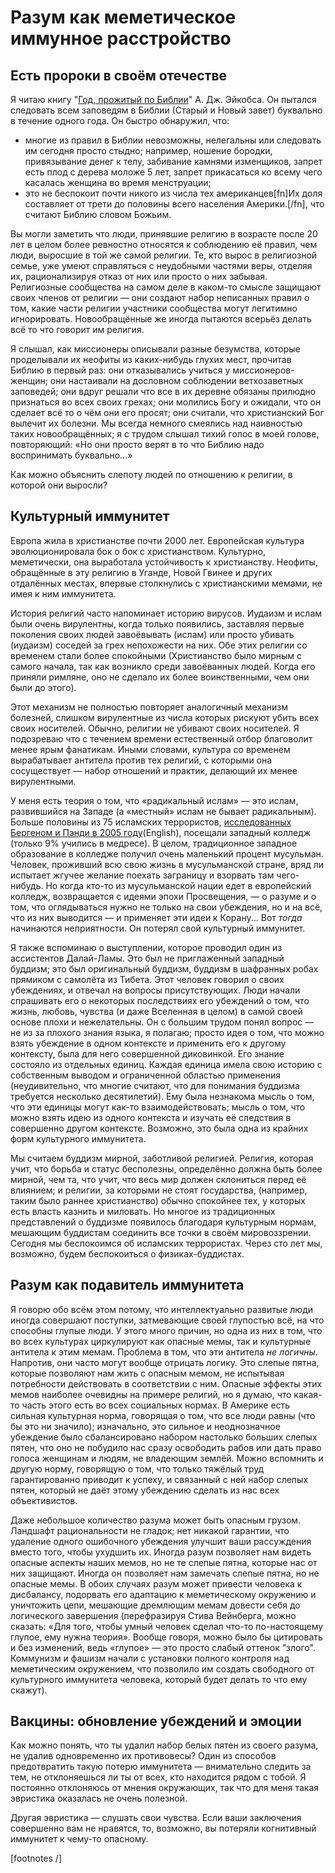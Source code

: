 # Разум как меметическое иммунное расстройство
## Есть пророки в своём отечестве 

Я читаю книгу "[Год, прожитый по Библии][1]" А. Дж. Эйкобса. Он пытался следовать всем заповедям в Библии (Старый и Новый завет) буквально в течение одного года. Он быстро обнаружил, что: 

*   многие из правил в Библии невозможны, нелегальны или следовать им сегодня просто стыдно; например, ношение бородки, привязывание денег к телу, забивание камнями изменщиков, запрет есть плод с дерева моложе 5 лет, запрет прикасаться ко всему чего касалась женщина во время менструации;
*   это не беспокоит почти никого из числа тех американцев[fn]Их доля составляет от трети до половины всего населения Америки.[/fn], что считают Библию словом Божьим.

Вы могли заметить что люди, принявшие религию в возрасте после 20 лет в целом более ревностно относятся к соблюдению её правил, чем люди, выросшие в той же самой религии. Те, кто вырос в религиозной семье, уже умеют справляться с неудобными частями веры, отделяя их, рационализируя отказ от них или просто о них забывая. Религиозные сообщества на самом деле в каком-то смысле защищают своих членов от религии — они создают набор неписанных правил о том, какие части религии участники сообщества могут легитимно игнорировать. Новообращённые же иногда пытаются всерьёз делать всё то что говорит им религия. 

Я слышал, как миссионеры описывали разные безумства, которые проделывали их неофиты из каких-нибудь глухих мест, прочитав Библию в первый раз: они отказывались учиться у миссионеров-женщин; они настаивали на дословном соблюдении ветхозаветных заповедей; они вдруг решали что все в их деревне обязаны прилюдно признаться во всех своих грехах; они молились Богу и ожидали, что он сделает всё то о чём они его просят; они считали, что христианский Бог вылечит их болезни. Мы всегда немного смеялись над наивностью таких новообращённых; я с трудом слышал тихий голос в моей голове, повторяющий: «Но они просто верят в то что Библию надо воспринимать буквально...» 

Как можно объяснить слепоту людей по отношению к религии, в которой они выросли? 

## Культурный иммунитет 

Европа жила в христианстве почти 2000 лет. Европейская культура эволюционировала бок о бок с христианством. Культурно, меметически, она выработала устойчивость к христианству. Неофиты, обращённые в эту религию в Уганде, Новой Гвинее и других отдалённых местах, впервые столкнулись с христианскими мемами, не имея к ним иммунитета. 

История религий часто напоминает историю вирусов. Иудаизм и ислам были очень вирулентны, когда только появились, заставляя первые поколения своих людей завоёвывать (ислам) или просто убивать (иудаизм) соседей за грех непохожести на них. Обе этих религии со временем стали более спокойными (Христианство было мирным с самого начала, так как возникло среди завоёванных людей. Когда его приняли римляне, оно не сделало их более воинственными, чем они были до этого). 

Этот механизм не полностью повторяет аналогичный механизм болезней, слишком вирулентные из числа которых рискуют убить всех своих носителей. Обычно, религии не убивают своих носителей. Я подозреваю что с течением времени естественный отбор благоволит менее ярым фанатикам. Иными словами, культура со временем вырабатывает антитела против тех религий, с которыми она сосуществует — набор отношений и практик, делающий их менее вирулентными. 

У меня есть теория о том, что «радикальный ислам» — это ислам, развившийся на Западе (а «местный» ислам не бывает радикальным). Больше половины из 75 исламских террористов, [исследованных Бергеном и Пэнди в 2005 году][4](English), посещали западный колледж (только 9% учились в медресе). В целом, традиционное западное образование в колледже получил очень маленький процент мусульман. Человек, проживший всю свою жизнь в мусульманской стране, вряд ли испытает жгучее желание поехать заграницу и взорвать там чего-нибудь. Но когда кто-то из мусульманской нации едет в европейский колледж, возвращается с идеями эпохи Просвещения, — о разуме и о том, что оглядываться нужно не только на свои убеждения, но и на всё, что из них выводится — и применяет эти идеи к Корану... Вот *тогда* начинаются неприятности. Он потерял свой культурный иммунитет. 

Я также вспоминаю о выступлении, которое проводил один из ассистентов Далай-Ламы. Это был не приглаженный западный буддизм; это был оригинальный буддизм, буддизм в шафранных робах прямиком с самолёта из Тибета. Этот человек говорил о своих убеждениях, и отвечал на вопросы присутствующих. Люди начали спрашивать его о некоторых последствиях его убеждений о том, что жизнь, любовь, чувства (и даже Вселенная в целом) в самой своей основе плохи и нежелательны. Он с большим трудом понял вопрос — не из за плохого знания языка, я полагаю; просто идея о том, что можно взять убеждение в одном контексте и применить его к другому контексту, была для него совершенной диковинкой. Его знание состояло из отдельных единиц. Каждая единица имела свою историю с собственным выводом и ограниченной областью применения (неудивительно, что многие считают, что для понимания буддизма требуется несколько десятилетий). Ему была незнакома мысль о том, что эти единицы могут как-то взаимодействовать; мысль о том, что можно взять идею из одного контекста и изучать её следствия в совершенно другом контексте. Возможно, это была одна из крайних форм культурного иммунитета. 

Мы считаем буддизм мирной, заботливой религией. Религия, которая учит, что борьба и статус бесполезны, определённо должна быть более мирной, чем та, что учит, что весь мир должен склониться перед её влиянием; и религии, за которыми не стоят государства, (например, таким было раннее христианство) обычно спокойнее тех, у которых есть власть казнить и миловать. Но многое из традиционных представлений о буддизме появилось благодаря культурным нормам, мешающим буддистам соединить все точки в своём мировоззрении. Сегодня мы беспокоимся об исламских террористах. Через сто лет мы, возможно, будем беспокоиться о физиках-буддистах. 

## Разум как подавитель иммунитета 

Я говорю обо всём этом потому, что интеллектуально развитые люди иногда совершают поступки, затмевающие своей глупостью всё, на что способны глупые люди. У этого много причин, но одна из них в том, что во всех культурах циркулируют как опасные мемы, так и культурные антитела к этим мемам. Проблема в том, что эти антитела *не логичны*. Напротив, они часто могут вообще отрицать логику. Это слепые пятна, которые позволяют нам жить с опасным мемом, не испытывая потребности действовать в соответствии с ним. Опасные эффекты этих мемов наиболее очевидны на примере религий, но я думаю, что какая-то часть этого есть во всех социальных нормах. В Америке есть сильная культурная норма, говорящая о том, что все люди равны (что бы это ни значило); изначально, это сильное и неоднозначное убеждение было сбалансировано набором настолько больших слепых пятен, что оно не побудило нас сразу освободить рабов или дать право голоса женщинам и людям, не владеющим землёй. Можно вспомнить и другую норму, говорящую о том, что только тяжёлый труд гарантированно приводит к успеху, и связанный с ней набор слепых пятен, который не даёт этому убеждению сделать из нас всех объективистов. 

Даже небольшое количество разума может быть опасным грузом. Ландшафт рациональности не гладок; нет никакой гарантии, что удаление одного ошибочного убеждения улучшит ваши рассуждения вместо того, чтобы ухудшить их. Иногда разум позволяет нам видеть опасные аспекты наших мемов, но не те слепые пятна, которые нас от них защищают. Иногда он позволяет нам замечать слепые пятна, но не опасные мемы. В обоих случаях разум может привести человека к дисбалансу, подорвать его адаптацию к меметическому окружению и уничтожить цепи, мешающие дремлющим мемам довести себя до логического завершения (перефразируя Стива Вейнберга, можно сказать: «Для того, чтобы умный человек сделал что-то по-настоящему глупое, ему нужна теория». Вообще говоря, можно было бы цитировать и без изменений, ведь «глупое» — это просто слабый оттенок "злого". Коммунизм и фашизм начали с установки полного контроля над меметическим окружением, что позволило им создать свободного от культурного иммунитета человека, который будет делать то что ему скажут). 

## Вакцины: обновление убеждений и эмоции 

Как можно понять, что ты удалил набор белых пятен из своего разума, не удалив одновременно их противовесы? Один из способов предотвратить такую потерю иммунитета — внимательно следить за тем, не отклоняешься ли ты от всех, кто находится рядом с тобой. Я постоянно отклоняюсь от мнения окружающих, так что для меня такая эвристика оказалась не очень полезной. 

Другая эвристика — слушать свои чувства. Если ваши заключения совершенно вам не нравятся, то, возможно, вы потеряли когнитивный иммунитет к чему-то опасному. 

 [1]: http://ru.wikipedia.org/wiki/%D0%93%D0%BE%D0%B4,_%D0%BF%D1%80%D0%BE%D0%B6%D0%B8%D1%82%D1%8B%D0%B9_%D0%BF%D0%BE_%D0%91%D0%B8%D0%B1%D0%BB%D0%B8%D0%B8
 [4]: http://www.nytimes.com/2005/06/14/opinion/14bergen.html

[footnotes /]